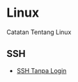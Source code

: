 # Linux
Catatan Tentang Linux

## SSH
 - [SSH Tanpa Login](https://ananurdiana.github.io/linux/ssh-tanpa-login)
